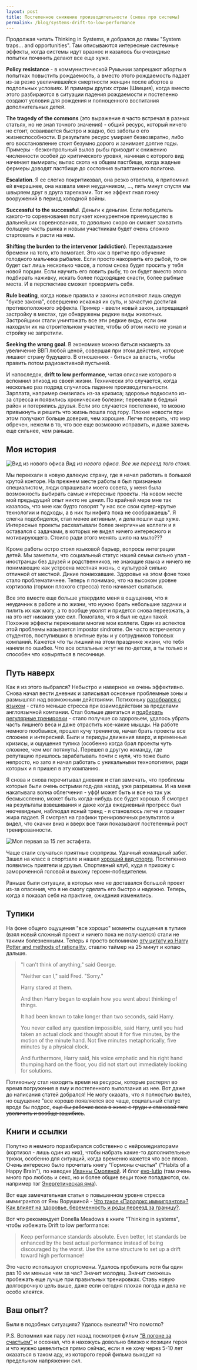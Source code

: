 ```yaml
---
layout: post
title: Постепенное снижение производительности (снова про системы)
permalink: /blog/systems-drift-to-low-performance
---
```

Продолжая читать Thinking in Systems, я добрался до главы "System traps... and opportunities". Там описываются интересные системные эффекты, когда системы идут вразнос и казалось бы очевидные попытки починить делают все еще хуже.

**Policy resistance** - в коммунистической Румынии запрещают аборты в попытках повыстить рождаемость, а вместо этого рождаемость падает из-за резко увеличившейся смертности женщин после абортов в подпольных условиях. И примеры других стран (Швеция), когда вместо этого разбираются в ситуации падения рождаемости и постепенно создают условия для рождения и полноценного воспитания дополнительных детей.

**The tragedy of the commons** (это выражение я часто встречал в разных статьях, но не знал точного значения) - общий ресурс, который ничего не стоит, осваивается быстро и жадно, без заботы о его жизнеспособности. В результате ресурс умирает безвозвратно, либо его восстановление стоит безумно дорого и занимает долгие годы. Примеры - безконтрольный вылов рыбы приводит к снижению численности особей до критического уровня, начиная с которого вид начинает вымирать; выпас скота на общем пастбище, когда жадные фермеры доводят пастбище до состояния вытаптанного полигона.

**Escalation**. Я ее слегко покритиковал, она резко ответила, я припомнил ей вчерашнее, она назвала меня неудачником, ..., пять минут спустя мы швыряем друг в друга тарелками. Тот же эффект гнал гонку вооружений в период холодной войны.
<!--more-->

**Successful to the successful**. Деньги к деньгам. Если победитель какого-то соревнования получает конкурентное приемущество в дальнейших соревнованиях, то довольно скоро он сможет захватить большую часть рынка и новым участникам будет очень сложно стартовать и расти на нем.

**Shifting the burden to the intervenor (addiction)**. Перекладывание бремени на того, кто помогает. Это как в притче про обучение голодного мальчика рыбалке. Если просто накормить его рыбой, то он будет сыт лишь несколько часов, а потом снова будет просить у тебя новой порции. Если научить его ловить рыбу, то он будет вместо этого подбирать наживку, искать более подходящие снасти, более рыбные места. И в перспективе сможет прокормить себя.

**Rule beating**, когда новые правила и законы исполняют лишь следуя "букве закона", совершенно искажая их суть, и зачастую достигая противоположного эффекта. Пример - ввели новый закон, запрещащий застройку в местах, где обнаружены редкие виды животных. Застройщики стали уничтожать все эти редкие виды, если они находили их на строительном участке, чтобы об этом никто не узнал и стройку не запретили.

**Seeking the wrong goal**. В экономике можно биться насмерть за увеличение ВВП любой ценой, совершая при этом действия, которые лишают страну будущего. В отношениях - биться за власть, чтобы править потом радиоактивной пустыней.

И напоследок, **drift to low performance**, читая описание которого я вспомнил эпизод из своей жизни. Технически это случается, когда несколько раз подряд случилось падение производительности. Зарплата, например снизилась из-за кризиса; здоровье подкосило из-за стресса и появились хронические болезни; переехали в бедный район и потерялись друзья. Если это случается постепенно, то можно привыкнуть и решить что жизнь пошла под гору. Плохие новости при этом получают больше доверия, чем хорошие. Легче поверить, что мир обречен, нежели в то, что все еще возможно исправить, и даже зажечь еще сильнее, чем раньше.

## Моя история

![Вид из нового офиса](/img/office_view.jpg)
*Вид из нового офиса. Все же переезд того стоил.*

Мы переехали в новую далекую страну, где я начал работать в большой крутой конторе. На прежнем месте работы я был признаным специалистом, люди спрашивали моего совета, у меня была возможность выбирать самые интересные проекты. На новом месте мой предыдущий опыт никто не ценил. По крайней мере мне так казалось, что мне как будто говорят "у нас все свои супер-крутые технологии и подходы, а в них ты нифига пока не соображаешь". Я слегка подобиделся, стал менее активным, и дела пошли еще хуже. Интересные проекты расхватывали более энергичные коллеги и я оставался с задачами, в которых не видел ничего интересного и мотивирующего. Стоило ради этого менять шило на мыло???

Кроме работы остро стоял языковой барьер, вопросы интеграции детей. Мы заметили, что социальный статус нашей семьи сильно упал - иностранцы без друзей и родственников, не знающие языка и ничего не понимающие как устроена местная жизнь, с культурой сильно отличной от местной. Дикие понаехавшие. Здоровье на этом фоне тоже стало проблематичнее. Теперь я понимаю, что на высоком уровне кортизола (гормон плохого стресса) тело начинает сыпаться.

Все это вместе еще больше утвердило меня в ощущении, что я неудачник в работе и по жизни, что нужно брать небольшие задачки и пилить их как могу, а то вообще уволят и придется снова переезжать, а на это нет никаких уже сил. Помогало, что я был не один такой. Похожие эффекты переживали многие мои коллеги. Один из аспектов этой проблемы называется impostor sindrome. Он часто встречается у студентов, поступивших в элитные вузы и у сотрудников топовых компаний. Кажется что ты лишний на этом празднике жизни, что тебя наняли по ошибке. Что все остальные жгут не по-детски, а ты только и способен что ковыряться в песочнице.

## Путь наверх

Как я из этого выбрался? Небыстро и наверное не очень эффективно. Снова начал вести дневник и записывал основные проблемные зоны и размышлял над возможными действиями. Потихоньку [разобрался с языком](https://vorushin.github.io/blog/swiss-integration-learning-languages) - стало меньше стресса при взаимодействии за пределами англоязычной компании. Стал больше двигаться и [подбирать регулярные тренировки](https://www.facebook.com/vorushin/posts/10155330002934170) - стало получше со здоровьем, удалось убрать часть лишнего веса и даже отрастить кое-какие мышцы. На работе немного пообвыкся, прошел кучу тренингов, начал брать проекты все сложнее и интересней. Были и периоды движения вверх, и временные кризисы, и ощущения тупика (особенно когда брал проекты чуть сложнее, чем мог потянуть). Перешел в другую команду, где репутацию пришлось зарабатывать почти с нуля, что тоже было непросто, но зато я начал работать с уникальными технологиями, ради которых и я пришел в эту компанию.

Я снова и снова перечитывал дневник и стал замечать, что проблемы которые были очень острыми год-два назад, уже разрешены. И на меня накатывала волна облегчения - уфф! может быть и все на так уж бесмыссленно, может быть когда-нибудь все будет хорошо. Я смотрел на результаты взвешивания и даже когда ежедневный прогресс был неочевидным, наблюдал ясный тренд - я становлюсь легче и процент жира падает. Я смотрел на графики тренировочных результатов и видел, что скачки вниз и вверх все таки показывают постепенный рост тренированности.

![Моя первая за 15 лет эстафета](/img/winti_sola_2016.jpg).

Чаще стали случаться приятные сюрпризы. Удачный командный забег. Зашел на класс в спортзале и нашел [хороший вид спорта](https://www.crossfit.com/). Постепенно появились приятели и друзья. Спортивный клуб, куда я прихожу с замороченной головой и выхожу героем-победителем.

Раньше были ситуации, в которых мне не доставался большой проект из-за опасения, что я не смогу сделать его быстро и надежно. Теперь, когда я показал себя на практике, ожидания изменились.

## Тупики

На фоне общего ощущения "все хорошо" моменты ощущения в тупике (взял новый сложный проект и ничего пока не получается) стали не такими болезненными. Теперь я просто вспоминаю [эту цитату из Harry Potter and methods of rationality](http://www.hpmor.com/chapter/25), ставлю таймер на 25 минут и копаю дальше.

> "I can't think of anything," said George.
> 
> "Neither can I," said Fred. "Sorry."
> 
> Harry stared at them.
> 
> And then Harry began to explain how you went about thinking of things.
> 
> It had been known to take longer than two seconds, said Harry.
> 
> You never called any question impossible, said Harry, until you had taken an actual clock and thought about it for five minutes, by the motion of the minute hand. Not five minutes metaphorically, five minutes by a physical clock.
> 
> And furthermore, Harry said, his voice emphatic and his right hand thumping hard on the floor, you did not start out immediately looking for solutions.

Потихоньку стал находить время на ресурсы, которые растерял во время погружения в яму и постепенного выползания из нее. Вот даже до написания статей добрался! Не могу сказать, что я полностью вылез, но ощущение "все хорошо появляется все чаще, социальный статус вроде бы подрос, ~~еще бы рабочие веса в жиме с груди и становой тяге увеличить и вообще зашибись~~.

## Книги и ссылки

Попутно я немного поразбирался собственно с нейромедиаторами (кортизол - лишь один из них), чтобы набрать какие-то дополнительные трюки, особенно для ситуаций, когда временно кажется что все плохо. Очень интересно было прочитать книгу "Гормоны счастья" ("Habits of a Happy Brain"), по наводке [Иванны Смоляной](https://www.facebook.com/ivannasm). И блог [evo-lutio](http://evo-lutio.livejournal.com/) (там очень много про любовь и секс, но и более общие вещи тоже попадаются, см. например тэг [Энергетическая яма](https://evo-lutio.livejournal.com/tag/%D0%AD%D0%BD%D0%B5%D1%80%D0%B3%D0%B5%D1%82%D0%B8%D1%87%D0%B5%D1%81%D0%BA%D0%B0%D1%8F%20%D1%8F%D0%BC%D0%B0)).

Вот еще замечательная статья о повышенном уровне стресса иммигрантов от Яны Ворушиной - [Что такое «Парадокс иммигрантов»? Как влияет на здоровье, беременность и роды переезд за границу?](https://myhebamme.wordpress.com/2017/04/29/%D1%87%D1%82%D0%BE-%D1%82%D0%B0%D0%BA%D0%BE%D0%B5-%D0%BF%D0%B0%D1%80%D0%B0%D0%B4%D0%BE%D0%BA%D1%81-%D0%B8%D0%BC%D0%BC%D0%B8%D0%B3%D1%80%D0%B0%D0%BD%D1%82%D0%BE%D0%B2-%D0%BA%D0%B0%D0%BA-%D0%B2/).

Вот что рекомендует Donella Meadows в книге "Thinking in systems", чтобы избежать Drift to low performance:

> Keep performance standards absolute. Even better, let standards be enhanced by the best actual performance instead of being discouraged by the worst. Use the same structure to set up a drift toward high performance!

Это часто используют спортсмены. Удалось пробежать хотя бы один раз 10 км меньше чем за час? Значит молодец. Значит сможешь пробежать еще лучше при правильных тренировках. Ставь новую долгосрочную цель выше, даже если сегодня плохая погода и дела не особо клеятся.

## Ваш опыт?

Были в подобных ситуациях? Удалось вылезти? Что помогло?

P.S. Вспомнил как пару лет назад посмотрел фильм ["В погоне за счастьем"](https://www.kinopoisk.ru/film/v-pogone-za-schastem-2006-104938/) и осознал, что я нахожусь довольно близко к позиции героя и что нужно шевелиться прямо сейчас, если я не хочу через 5-10 лет оказаться в таком аду, из которого герой фильма выходит на предельном напряжении сил.